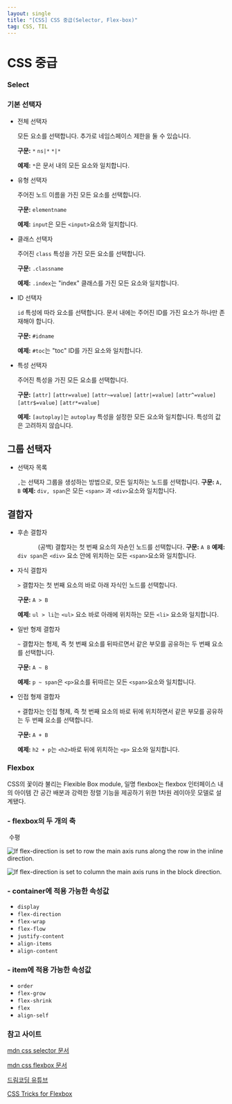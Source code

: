 ```yaml
---
layout: single
title: "[CSS] CSS 중급(Selector, Flex-box)"
tag: CSS, TIL
---
```



# CSS 중급

### Select

### 기본 선택자

- 전체 선택자

  모든 요소를 선택합니다. 추가로 네임스페이스 제한을 둘 수 있습니다. 

  **구문:** `*` `ns|*` `*|*` 

  **예제:** `*`은 문서 내의 모든 요소와 일치합니다.

- 유형 선택자

  주어진 노드 이름을 가진 모든 요소를 선택합니다. 

  **구문:** `elementname` 

  **예제:** `input`은 모든 `<input>`요소와 일치합니다.

- 클래스 선택자

  주어진 `class` 특성을 가진 모든 요소를 선택합니다.

  **구문:** `.classname` 

  **예제:** `.index`는 "index" 클래스를 가진 모든 요소와 일치합니다.

- ID 선택자

  `id` 특성에 따라 요소를 선택합니다. 문서 내에는 주어진 ID를 가진 요소가 하나만 존재해야 합니다. 

  **구문:** `#idname` 

  **예제:** `#toc`는 "toc" ID를 가진 요소와 일치합니다.

- 특성 선택자

  주어진 특성을 가진 모든 요소를 선택합니다. 

  **구문:** `[attr]` `[attr=value]` `[attr~=value]` `[attr|=value]` `[attr^=value]` `[attr$=value]` `[attr*=value]` 

  **예제:** `[autoplay]`는 `autoplay` 특성을 설정한 모든 요소와 일치합니다. 특성의 값은 고려하지 않습니다.

  

## 그룹 선택자

- 선택자 목록

  `,`는 선택자 그룹을 생성하는 방법으로, 모든 일치하는 노드를 선택합니다.
  **구문:** `A, B`
  **예제:** `div, span`은 모든 `<span>` 과 `<div>`요소와 일치합니다.

  

## 결합자

- 후손 결합자

  `      ` (공백) 결합자는 첫 번째 요소의 자손인 노드를 선택합니다.
  **구문:** `A B`
  **예제:** `div span`은 `<div>` 요소 안에 위치하는 모든 `<span>`요소와 일치합니다.

- 자식 결합자

  `>` 결합자는 첫 번째 요소의 바로 아래 자식인 노드를 선택합니다. 

  **구문:** `A > B` 

  **예제:** `ul > li`는 `<ul>` 요소 바로 아래에 위치하는 모든 `<li>` 요소와 일치합니다.

- 일반 형제 결합자

  `~` 결합자는 형제, 즉 첫 번째 요소를 뒤따르면서 같은 부모를 공유하는 두 번째 요소를 선택합니다. 

  **구문:** `A ~ B` 

  **예제:** `p ~ span`은 `<p>`요소를 뒤따르는 모든 `<span>`요소와 일치합니다.

- 인접 형제 결합자

  `+` 결합자는 인접 형제, 즉 첫 번째 요소의 바로 뒤에 위치하면서 같은 부모를 공유하는 두 번째 요소를 선택합니다. 

  **구문:** `A + B` 

  **예제:** `h2 + p`는 `<h2>`바로 뒤에 위치하는 `<p>` 요소와 일치합니다.

  



### Flexbox

CSS의 꽃이라 불리는 Flexible Box module, 일명 flexbox는 flexbox 인터페이스 내의 아이템 간 공간 배분과 강력한 정렬 기능을 제공하기 위한 1차원 레이아웃 모델로 설계됐다. 



### 		- flexbox의 두 개의 축

​			수평

![If flex-direction is set to row the main axis runs along the row in the inline direction.](https://mdn.mozillademos.org/files/15614/Basics1.png)





![If flex-direction is set to column the main axis runs in the block direction.](https://mdn.mozillademos.org/files/15615/Basics2.png)



### 	- container에 적용 가능한 속성값

- `display`
- `flex-direction`
-  `flex-wrap`
- `flex-flow`
- `justify-content`	
- `align-items`
- `align-content`



### 	- item에 적용 가능한 속성값

  - `order`
  - `flex-grow`
  - `flex-shrink`
  - `flex`
  - `align-self`







### 참고 사이트

[mdn css selector 문서](https://developer.mozilla.org/ko/docs/Web/CSS/CSS_Selectors)

[mdn css flexbox 문서](https://developer.mozilla.org/ko/docs/Web/CSS/CSS_Flexible_Box_Layout/Basic_Concepts_of_Flexbox)

[드림코딩 유튜브](https://www.youtube.com/watch?v=7neASrWEFEM)

[CSS Tricks for Flexbox](https://css-tricks.com/snippets/css/a-guide-to-flexbox/)



